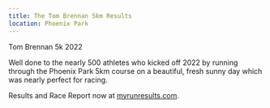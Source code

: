 ```yaml
---
title: The Tom Brennan 5km Results 
location: Phoenix Park
---
```

Tom Brennan 5k 2022

Well done to the nearly 500 athletes who kicked off 2022 by running through the Phoenix Park 5km course on a beautiful, fresh sunny day which was nearly perfect for racing.

<p>Results and Race Report now at <a href="https://www.myrunresults.com/events/tom_brennan_new_year's_day_5k/4255/racereport" target="_blank" rel="noopener noreferrer">myrunresults.com</a>.</p>

